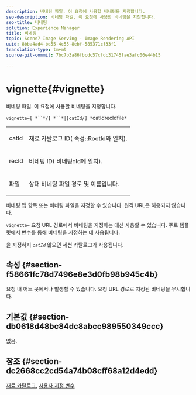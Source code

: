 ```yaml
---
description: 비네팅 파일. 이 요청에 사용할 비네팅을 지정합니다.
seo-description: 비네팅 파일. 이 요청에 사용할 비네팅을 지정합니다.
seo-title: 비네팅
solution: Experience Manager
title: 비네팅
topic: Scene7 Image Serving - Image Rendering API
uuid: 8bba4ad4-bd55-4c55-8ebf-585371cf33f1
translation-type: tm+mt
source-git-commit: 7bc7b3a86fbcdc57cfdc31745fae3afc06e44b15

---
```



# vignette{#vignette}

비네팅 파일. 이 요청에 사용할 비네팅을 지정합니다.

`vignette=[ *``*/] *``*|[catId/] *`catIdrecIdfile`*`

<table id="simpletable_432EC5501CA3431B83A762C3EE4E8DD2"> 
 <tr class="strow"> 
  <td class="stentry"> <p><span class="varname"> catId</span> </p> </td> 
  <td class="stentry"> <p>재료 카탈로그 ID( <span class="codeph"> 속성::RootId와 일치</span>). </p></td> 
 </tr> 
 <tr class="strow"> 
  <td class="stentry"> <p><span class="varname"> recId</span> </p></td> 
  <td class="stentry"> <p>비네팅 ID( <span class="codeph"> 비네팅::Id에 일치</span>). </p></td> 
 </tr> 
 <tr class="strow"> 
  <td class="stentry"> <p><span class="varname"> 파일</span> </p></td> 
  <td class="stentry"> <p>상대 비네팅 파일 경로 및 이름입니다. </p></td> 
 </tr> 
</table>

비네팅 맵 항목 또는 비네팅 파일을 지정할 수 있습니다. 원격 URL은 허용되지 않습니다.

`vignette=` 요청 URL 경로에서 비네팅을 지정하는 대신 사용할 수 있습니다. 주로 템플릿에서 변수를 통해 비네팅을 지정하는 데 사용됩니다.

을 지정하지 *`catId`* 않으면 세션 카탈로그가 사용됩니다.

## 속성 {#section-f58661fc78d7496e8e3d0fb98b945c4b}

요청 내 어느 곳에서나 발생할 수 있습니다. 요청 URL 경로로 지정된 비네팅을 무시합니다.

## 기본값 {#section-db0618d48bc84dc8abcc989550349ccc}

없음.

## 참조 {#section-dc2668cc2cd54a74b08cff68a12d4edd}

[재료 카탈로그](../../../../../ir-api/http-protocol/image-rendering-api-ref/c-ir-http-protocol-ref/c-ir-http-protocol-syntax-and-features/c-ir-http-material-catalogs/c-ir-http-material-catalogs.md#concept-772742c1688f420a88a56f5136ad1db2), [사용자 지정 변수](../../../../../ir-api/http-protocol/image-rendering-api-ref/c-ir-http-protocol-ref/c-ir-http-protocol-syntax-and-features/c-ir-custom-variables/c-ir-custom-variables.md#concept-8a1d9a50d09a4b7b97b8c83365971f96)
